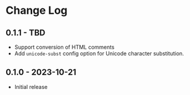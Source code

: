 # Change Log

## 0.1.1 - TBD

- Support conversion of HTML comments
- Add `unicode-subst` config option for Unicode character substitution.

## 0.1.0 - 2023-10-21

- Initial release
